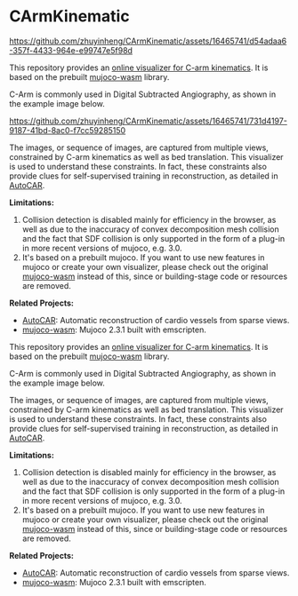 # CArmKinematic

https://github.com/zhuyinheng/CArmKinematic/assets/16465741/d54adaa6-357f-4433-964e-e99747e5f98d


This repository provides an [online visualizer for C-arm kinematics](https://zyh.science/CArmKinematic). It is based on the prebuilt [mujoco-wasm](https://zalo.github.io/mujoco_wasm/) library. 

C-Arm is commonly used in Digital Subtracted Angiography, as shown in the example image below.

https://github.com/zhuyinheng/CArmKinematic/assets/16465741/731d4197-9187-41bd-8ac0-f7cc59285150


The images, or sequence of images, are captured from multiple views, constrained by C-arm kinematics as well as bed translation. This visualizer is used to understand these constraints. In fact, these constraints also provide clues for self-supervised training in reconstruction, as detailed in [AutoCAR](https://autocar.zyh.science).

**Limitations:**

1. Collision detection is disabled mainly for efficiency in the browser, as well as due to the inaccuracy of convex decomposition mesh collision and the fact that SDF collision is only supported in the form of a plug-in in more recent versions of mujoco, e.g. 3.0.
2. It's based on a prebuilt mujoco. If you want to use new features in mujoco or create your own visualizer, please check out the original [mujoco-wasm](https://zalo.github.io/mujoco_wasm/) instead of this, since or building-stage code or resources are removed.

**Related Projects:**

- [AutoCAR](https://autocar.zyh.science): Automatic reconstruction of cardio vessels from sparse views.
- [mujoco-wasm](https://zalo.github.io/mujoco_wasm/): Mujoco 2.3.1 built with emscripten.

This repository provides an [online visualizer for C-arm kinematics](https://zyh.science/CArmKinematic). It is based on the prebuilt [mujoco-wasm](https://zalo.github.io/mujoco_wasm/) library. 

C-Arm is commonly used in Digital Subtracted Angiography, as shown in the example image below.
<!-- include some gif image -->

The images, or sequence of images, are captured from multiple views, constrained by C-arm kinematics as well as bed translation. This visualizer is used to understand these constraints. In fact, these constraints also provide clues for self-supervised training in reconstruction, as detailed in [AutoCAR](https://autocar.zyh.science).

**Limitations:**

1. Collision detection is disabled mainly for efficiency in the browser, as well as due to the inaccuracy of convex decomposition mesh collision and the fact that SDF collision is only supported in the form of a plug-in in more recent versions of mujoco, e.g. 3.0.
2. It's based on a prebuilt mujoco. If you want to use new features in mujoco or create your own visualizer, please check out the original [mujoco-wasm](https://zalo.github.io/mujoco_wasm/) instead of this, since or building-stage code or resources are removed.

**Related Projects:**

- [AutoCAR](https://autocar.zyh.science): Automatic reconstruction of cardio vessels from sparse views.
- [mujoco-wasm](https://zalo.github.io/mujoco_wasm/): Mujoco 2.3.1 built with emscripten.

